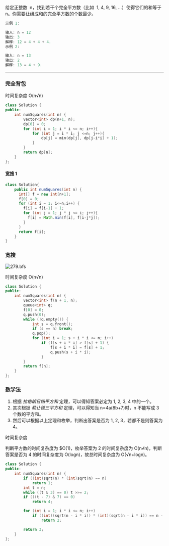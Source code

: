 给定正整数  n，找到若干个完全平方数（比如  1, 4, 9, 16, ...）使得它们的和等于 n。你需要让组成和的完全平方数的个数最少。

```cpp
示例 1:

输入: n = 12
输出: 3
解释: 12 = 4 + 4 + 4.
示例 2:

输入: n = 13
输出: 2
解释: 13 = 4 + 9.
```

---

### 完全背包

时间复杂度 O(n√n)

```cpp
class Solution {
public:
    int numSquares(int n) {
        vector<int> dp(n+1, n);
        dp[0] = 0;
        for (int i = 1; i * i <= n; i++){
            for (int j = i * i; j <=n; j++){
                dp[j] = min(dp[j], dp[j-i*i] + 1);
            }
        }
        return dp[n];
    }
};
```

#### **宽搜 1**

```java
class Solution{
    public int numSquares(int n) {
      int[] f = new int[n+1];
      f[0] = 0;
      for (int i = 1; i<=n;i++) {
        f[i] = f[i-1] + 1;
        for (int j = 1; j * j <= i; j++){
          f[i] = Math.min(f[i], f[i-j*j]);
        }
      }
      return f[i];
    }
}
```

### 宽搜

![279.bfs](https://muyids.oss-cn-beijing.aliyuncs.com/279.perfect-squares-bfs.png)

时间复杂度 O(n√n)

```cpp
class Solution {
public:
    int numSquares(int n) {
        vector<int> f(n + 1, n);
        queue<int> q;
        f[0] = 0;
        q.push(0);
        while (!q.empty()) {
            int s = q.front();
            if (s == n) break;
            q.pop();
            for (int i = 1; s + i * i <= n; i++)
                if (f[s + i * i] > f[s] + 1) {
                    f[s + i * i] = f[s] + 1;
                    q.push(s + i * i);
                }
        }
        return f[n];
    }
};
```

### 数学法

1. 根据 _拉格朗日四平方和_ 定理，可以得知答案必定为 1, 2, 3, 4 中的一个。
2. 其次根据 _勒让德三平方和_ 定理，可以得知当 n=4a(8b+7)时，n 不能写成 3 个数的平方和。
3. 然后可以根据以上定理和枚举，判断出答案是否为 1, 2, 3，若都不是则答案为 4。

时间复杂度

判断平方数的时间复杂度为 $O(1)，枚举答案为 2 的时间复杂度为 O(n√n)，判断答案是否为 4 的时间复杂度为 O(logn)，故总时间复杂度为 O(√n+logn)。

```cpp
class Solution {
public:
    int numSquares(int n) {
        if ((int)sqrt(n) * (int)sqrt(n) == n)
            return 1;
        int t = n;
        while ((t & 3) == 0) t >>= 2;
        if (((t - 7) & 7) == 0)
            return 4;

        for (int i = 1; i * i <= n; i++)
            if ((int)(sqrt(n - i * i)) * (int)(sqrt(n - i * i)) == n - i * i)
                return 2;

        return 3;
    }
};
```
